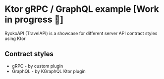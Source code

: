 # Ktor gRPC / GraphQL example [Work in progress  🔨]
RyokoAPI (TravelAPI) is a showcase for different server API contract styles using Ktor

Contract styles
---
- gRPC - by custom plugin
- GraphQL - by KGraphQL Ktor plugin
